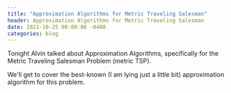 ```yaml
---
title: "Approximation Algorithms for Metric Traveling Salesman"
header: Approximation Algorithms for Metric Traveling Salesman
date: 2021-10-25 00:00:00 -0400
categories: blog
---
```


Tonight Alvin talked about Approximation Algorithms, specifically
for the Metric Traveling Salesman Problem (metric TSP).

We'll get to cover the best-known (I am lying just a
little bit) approximation algorithm for this problem.
